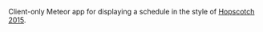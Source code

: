 Client-only Meteor app for displaying a schedule in the style of
[Hopscotch 2015](http://hopscotchmusicfest.com/wp-content/uploads/2015/06/2015_Schedule_WEB_.png).
